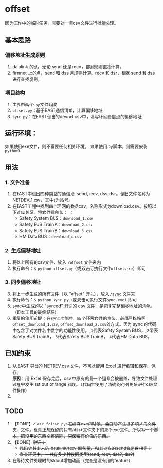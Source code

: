 # offset
因为工作中的临时任务，需要对一些csv文件进行批量处理。

## 基本思路
### 偏移地址生成原则
1. datalink 的点，无论 send 还是 recv，都用规则直接计算。
2. firmnet 上的点，send 和 dss 用规则计算。recv 和 dsr，根据 send 和 dss 进行查找复制。
### 项目结构
1. 主要由两个`.py`文件组成
2. `offset.py`：基于EAST通信清单，计算偏移地址
3. `sync.py`：在EAST倒出的devnet.csv中，填写环网通信点的偏移地址

## 运行环境：
如果使用exe文件，则不需要任何相关环境。
如果使用.py脚本，则需要安装`python3`

## 用法
### 1. 文件准备
1. 在EAST中倒出四种类型的通信点: send, recv, dss, dsr。倒出文件名称为NETDEV_1.csv，其中`1`为站号。
2. 在EAST工程中找到四个环网的数据csv，名称形式为download.csv。按照以下对应关系，将文件重命名： ：
    - Safety System BUS：`download_1.csv`
    - Safety BUS Train A：`download_2.csv`
    - Safety BUS Train B：`download_3.csv`
    - HM Data BUS：`download_4.csv`

### 2. 生成偏移地址
1. 将以上所有的csv文件，放入 `/offset` 文件夹内
2. 执行命令：`$ python offset.py`（或双击可执行文件`offset.exe`）即可

### 3. 同步偏移地址
3. 将上一步生成的所有文件（以 "offset" 开头），放入 `/sync` 文件夹
4. 执行命令：`$ python sync.py`（或双击可执行文件`sync.exe`）即可
5. sync中生成的以 "synced" 开头的 csv 文件，是包含完整偏移地址的清单。（即本工具的最终结果）
6. 重要的使用前提：在sync功能中，四个环网文件的命名，必须严格按照`offset_download_1.csv`, `offset_download_2.csv`的方式。因为 sync 的代码中包含了对文件名中数字的功能性使用。`_1`代表Safety System BUS，`_2`带表Safety BUS TrainA，`_3`代表Safety BUS TrainB，`_4`代表HM Data BUS。


## 已知约束
1. 从 EAST 导出的 NETDEV.csv 文件，不可以使用 Excel 进行编辑和保存、保存。<br>**原因**：用 Excel 保存之后，csv 中原有的最一个逗号会被删除，导致文件处理过程中发生 list out of range 错误。（代码里使用了精确的行列关系进行csv文件操作）
2.

## TODO
1. 【DONE】~~`clear_folder.py`: 在编译exe的时候，会自动产生很多烦人的文件夹、文件。但真正想保留的只有`/dist`文件夹下的那个exe文件。所以写一个脚本，把没用的东西全都清除，只保留有价值的东西。~~
2. 【DONE】~~验证：~~
    - ~~代码计算出来的 datalink/recv 偏移量，和其对应的send值是否相等？~~
    - ~~查查环网中，一共有多少种数据类型(send, recv, dss?, dsr?)~~
3. 在等待文件处理时的stdout增加动画（完全是没有用的feature）